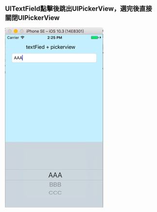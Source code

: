 ## UITextField點擊後跳出UIPickerView，選完後直接關閉UIPickerView

![image](https://github.com/kiddchantw/textFiedInputChange/blob/master/pic1.png)
